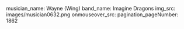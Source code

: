 musician_name: Wayne (Wing)
band_name: Imagine Dragons
img_src: images/musician0632.png
onmouseover_src: 
pagination_pageNumber: 1862